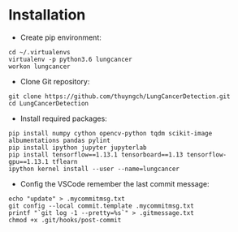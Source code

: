 # Installation

* Create pip environment:
```
cd ~/.virtualenvs
virtualenv -p python3.6 lungcancer
workon lungcancer
```

* Clone Git repository:
```
git clone https://github.com/thuyngch/LungCancerDetection.git
cd LungCancerDetection
```

* Install required packages:
```
pip install numpy cython opencv-python tqdm scikit-image albumentations pandas pylint
pip install ipython jupyter jupyterlab
pip install tensorflow==1.13.1 tensorboard==1.13 tensorflow-gpu==1.13.1 tflearn
ipython kernel install --user --name=lungcancer
```

* Config the VSCode remember the last commit message:
```
echo "update" > .mycommitmsg.txt
git config --local commit.template .mycommitmsg.txt
printf "`git log -1 --pretty=%s`" > .gitmessage.txt
chmod +x .git/hooks/post-commit
```
